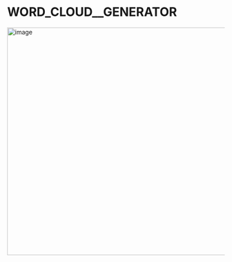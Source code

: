 # WORD_CLOUD__GENERATOR
<img width="527" alt="image" src="https://github.com/SONERIKHI/WORD_CLOUD__GENERATOR/assets/112720079/685d2d85-b56d-41d4-8f09-f8235ae208db">
